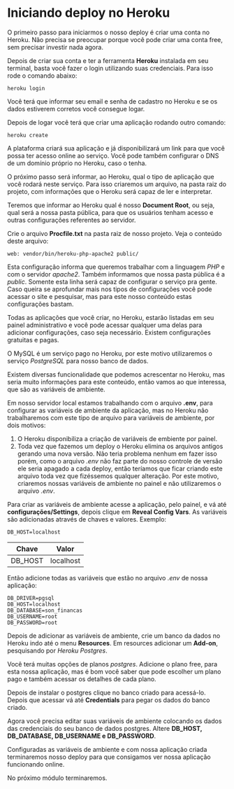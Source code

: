 # Iniciando deploy no Heroku

O primeiro passo para iniciarmos o nosso deploy é criar uma conta no Heroku. Não precisa se preocupar porque você pode criar uma conta free, sem precisar investir nada agora.

Depois de criar sua conta e ter a ferramenta **Heroku** instalada em seu terminal, basta você fazer o login utilizando suas credenciais. Para isso rode o comando abaixo:

`heroku login`

Você terá que informar seu email e senha de cadastro no Heroku e se os dados estiverem corretos você consegue logar.

Depois de logar você terá que criar uma aplicação rodando outro comando:

`heroku create`

A plataforma criará sua aplicação e já disponibilizará um link para que você possa ter acesso online ao serviço. Você pode também configurar o DNS de um domínio próprio no Heroku, caso o tenha.

O próximo passo será informar, ao Heroku, qual o tipo de aplicação que você rodará neste serviço. Para isso criaremos um arquivo, na pasta raiz do projeto, com informações que o Heroku será capaz de ler e interpretar.

Teremos que informar ao Heroku qual é nosso **Document Root**, ou seja, qual será a nossa pasta pública, para que os usuários tenham acesso e outras configurações referentes ao servidor.

Crie o arquivo **Procfile.txt** na pasta raiz de nosso projeto. Veja o conteúdo deste arquivo:

```
web: vendor/bin/heroku-php-apache2 public/
```

Esta configuração informa que queremos trabalhar com a linguagem *PHP* e com o servidor *apache2*. Também informamos que nossa pasta pública é a *public*. Somente esta linha será capaz de configurar o serviço pra gente. Caso queira se aprofundar mais nos tipos de configurações você pode acessar o site e pesquisar, mas para este nosso conteúdo estas configurações bastam.

Todas as aplicações que você criar, no Heroku, estarão listadas em seu painel administrativo e você pode acessar qualquer uma delas para adicionar configurações, caso seja necessário. Existem configurações gratuitas e pagas.

O MySQL é um serviço pago no Heroku, por este motivo utilizaremos o serviço *PostgreSQL* para nosso banco de dados.

Existem diversas funcionalidade que podemos acrescentar no Heroku, mas seria muito informações para este conteúdo, então vamos ao que interessa, que são as variáveis de ambiente.

Em nosso servidor local estamos trabalhando com o arquivo **.env**, para configurar as variáveis de ambiente da aplicação, mas no Heroku não trabalharemos com este tipo de arquivo para variáveis de ambiente, por dois motivos:

1. O Heroku disponibiliza a criação de variáveis de embiente por painel.
2. Toda vez que fazemos um deploy o Heroku elimina os arquivos antigos gerando uma nova versão. Não teria problema nenhum em fazer isso porém, como o arquivo *.env* não faz parte do nosso controle de versão ele seria apagado a cada deploy, então teríamos que ficar criando este arquivo toda vez que fizéssemos qualquer alteração. Por este motivo, criaremos nossas variáveis de ambiente no painel e não utilizaremos o arquivo *.env*.

Para criar as variáveis de ambiente acesse a aplicação, pelo painel, e vá até **configurações/Settings**, depois clique em **Reveal Config Vars**. As variáveis são adicionadas através de chaves e valores. Exemplo:

`DB_HOST=localhost`

| Chave | Valor |
| ----- | ----- |
| DB_HOST | localhost |

Então adicione todas as variáveis que estão no arquivo *.env* de nossa aplicação:

```
DB_DRIVER=pgsql
DB_HOST=localhost
DB_DATABASE=son_financas
DB_USERNAME=root
DB_PASSWORD=root
```

Depois de adicionar as variáveis de ambiente, crie um banco da dados no Heroku indo até o menu **Resources**. Em resources adicionar um **Add-on**, pesquisando por *Heroku Postgres*.

Você terá muitas opções de planos *postgres*. Adicione o plano free, para esta nossa aplicação, mas é bom você saber que pode escolher um plano pago e também acessar os detalhes de cada plano.

Depois de instalar o postgres clique no banco criado para acessá-lo. Depois que acessar vá até **Credentials** para pegar os dados do banco criado.

Agora você precisa editar suas variáveis de ambiente colocando os dados das credenciais do seu banco de dados postgres. Altere **DB_HOST, DB_DATABASE, DB_USERNAME e DB_PASSWORD**.

Configuradas as variáveis de ambiente e com nossa aplicação criada terminaremos nosso deploy para que consigamos ver nossa aplicação funcionando online.

No próximo módulo terminaremos.